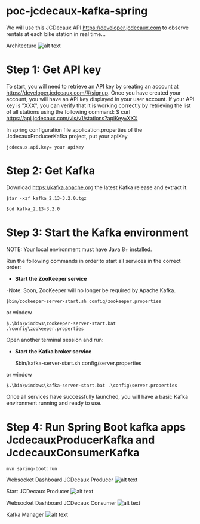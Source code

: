 # poc-jcdecaux-kafka-spring
We will use this JCDecaux API https://developer.jcdecaux.com to observe rentals at each bike station in real time...

Architecture 
![alt text](https://fouomene.com/architecture-event-driven.jpg) 

# Step 1: Get API key 

To start, you will need to retrieve an API key by creating an account at https://developer.jcdecaux.com/#/signup. Once you have created your account, you will have an API key displayed in your user account. If your API key is "XXX", you can verify that it is working correctly by retrieving the list of all stations using the following command:
$ curl https://api.jcdecaux.com/vls/v1/stations?apiKey=XXX

In spring configuration file application.properties of the JcdecauxProducerKafka project, put your apiKey 

    jcdecaux.api.key= your apiKey


# Step 2: Get Kafka

Download https://kafka.apache.org the latest Kafka release and extract it:

    $tar -xzf kafka_2.13-3.2.0.tgz

    $cd kafka_2.13-3.2.0


# Step 3: Start the Kafka environment

NOTE: Your local environment must have Java 8+ installed.

Run the following commands in order to start all services in the correct order:

- **Start the ZooKeeper service**

-Note: Soon, ZooKeeper will no longer be required by Apache Kafka.

    $bin/zookeeper-server-start.sh config/zookeeper.properties

or window

    $.\bin\windows\zookeeper-server-start.bat .\config\zookeeper.properties

Open another terminal session and run:

- **Start the Kafka broker service**


    $bin/kafka-server-start.sh config/server.properties

or window

    $.\bin\windows\kafka-server-start.bat .\config\server.properties

Once all services have successfully launched, you will have a basic Kafka environment running and ready to use. 


# Step 4: Run Spring Boot kafka apps JcdecauxProducerKafka and JcdecauxConsumerKafka
    mvn spring-boot:run

Websocket Dashboard JCDecaux Producer
![alt text](https://fouomene.com/producerdashboard.jpg) 

Start JCDecaux Producer
![alt text](https://fouomene.com/startproducer.jpg) 

Websocket Dashboard JCDecaux Consumer
![alt text](https://fouomene.com/consumerdashboard.jpg) 

Kafka Manager
![alt text](https://fouomene.com/managerkafka.jpg)

